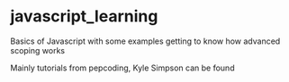 # javascript_learning

Basics of Javascript with some examples getting to know how advanced scoping works

Mainly tutorials from pepcoding, Kyle Simpson can be found
